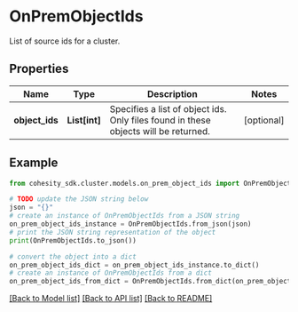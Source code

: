# OnPremObjectIds

List of source ids for a cluster.

## Properties

Name | Type | Description | Notes
------------ | ------------- | ------------- | -------------
**object_ids** | **List[int]** | Specifies a list of object ids. Only files found in these objects will be returned. | [optional] 

## Example

```python
from cohesity_sdk.cluster.models.on_prem_object_ids import OnPremObjectIds

# TODO update the JSON string below
json = "{}"
# create an instance of OnPremObjectIds from a JSON string
on_prem_object_ids_instance = OnPremObjectIds.from_json(json)
# print the JSON string representation of the object
print(OnPremObjectIds.to_json())

# convert the object into a dict
on_prem_object_ids_dict = on_prem_object_ids_instance.to_dict()
# create an instance of OnPremObjectIds from a dict
on_prem_object_ids_from_dict = OnPremObjectIds.from_dict(on_prem_object_ids_dict)
```
[[Back to Model list]](../README.md#documentation-for-models) [[Back to API list]](../README.md#documentation-for-api-endpoints) [[Back to README]](../README.md)


